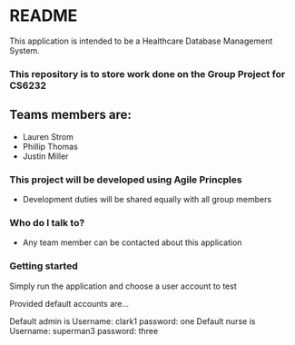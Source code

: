 # README #

This application is intended to be a Healthcare Database Management System.

### This repository is to store work done on the Group Project for CS6232 ###

## Teams members are:
* Lauren Strom
* Phillip Thomas
* Justin Miller

### This project will be developed using Agile Princples  ###
* Development duties will be shared equally with all group members

### Who do I talk to? ###

* Any team member can be contacted about this application

### Getting started ###

Simply run the application and choose a user account to test

Provided default accounts are...

Default admin is Username: clark1 password: one
Default nurse is Username: superman3 password: three